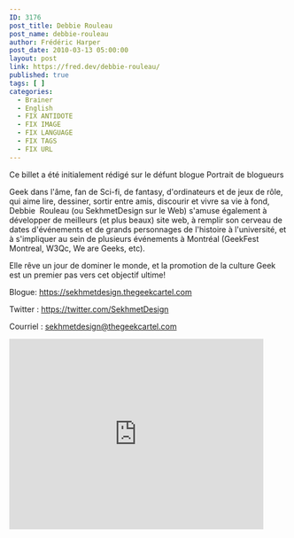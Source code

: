 ```yaml
---
ID: 3176
post_title: Debbie Rouleau
post_name: debbie-rouleau
author: Frédéric Harper
post_date: 2010-03-13 05:00:00
layout: post
link: https://fred.dev/debbie-rouleau/
published: true
tags: [ ]
categories:
  - Brainer
  - English
  - FIX ANTIDOTE
  - FIX IMAGE
  - FIX LANGUAGE
  - FIX TAGS
  - FIX URL
---
```

<div id="deadblog">
  Ce billet a été initialement rédigé sur le défunt blogue Portrait de blogueurs
</div>

Geek dans l'âme, fan de Sci-fi, de fantasy, d'ordinateurs et de jeux de rôle, qui aime lire, dessiner, sortir entre amis, discourir et vivre sa vie à fond, Debbie  Rouleau (ou SekhmetDesign sur le Web) s'amuse également à développer de meilleurs (et plus beaux) site web, à remplir son cerveau de dates d'événements et de grands personnages de l'histoire à l'université, et à s'impliquer au sein de plusieurs événements à Montréal (GeekFest Montreal, W3Qc, We are Geeks, etc).

Elle rêve un jour de dominer le monde, et la promotion de la culture Geek est un premier pas vers cet objectif ultime!

Blogue: <a href="http://sekhmetdesign.thegeekcartel.com/" target="_blank" rel="noopener noreferrer">https://sekhmetdesign.thegeekcartel.com</a>

Twitter : <a href="https://twitter.com/SekhmetDesign" target="_blank" rel="noopener noreferrer">https://twitter.com/SekhmetDesign</a>

Courriel : <a href="mailto:sekhmetdesign@thegeekcartel.com" target="_blank" rel="noopener noreferrer">sekhmetdesign@thegeekcartel.com</a>

<div class="embed video YouTube">
  <iframe width="459" height="344" src="https://www.youtube.com/embed/Sz1mzVldjH8?feature=oembed" frameborder="0" allowfullscreen></iframe>
</div>